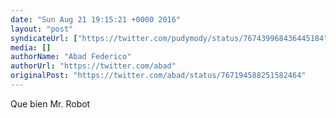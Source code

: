 ```yaml
---
date: "Sun Aug 21 19:15:21 +0000 2016"
layout: "post"
syndicateUrl: ["https://twitter.com/pudymody/status/767439968436445184"]
media: []
authorName: "Abad Federico"
authorUrl: "https://twitter.com/abad"
originalPost: "https://twitter.com/abad/status/767194588251582464"
---
```

Que bien Mr. Robot
